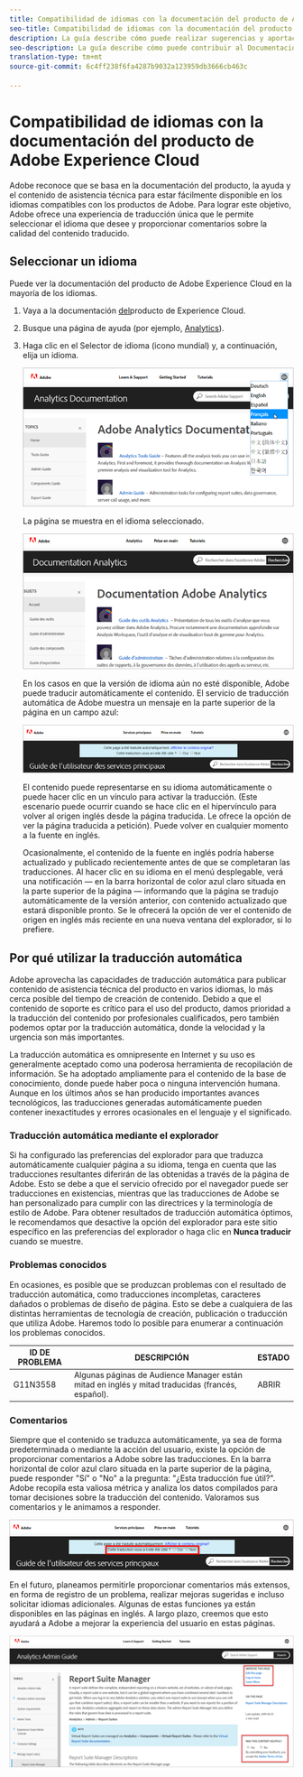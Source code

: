 ```yaml
---
title: Compatibilidad de idiomas con la documentación del producto de Adobe Experience Cloud
seo-title: Compatibilidad de idiomas con la documentación del producto de Adobe Experience Cloud
description: La guía describe cómo puede realizar sugerencias y aportaciones al sitio de documentación de Adobe.
seo-description: La guía describe cómo puede contribuir al Documentación técnica de [!UICONTROL Adobe Experience Cloud].
translation-type: tm+mt
source-git-commit: 6c4ff238f6fa4287b9032a123959db3666cb463c

---
```



# Compatibilidad de idiomas con la documentación del producto de Adobe Experience Cloud

Adobe reconoce que se basa en la documentación del producto, la ayuda y el contenido de asistencia técnica para estar fácilmente disponible en los idiomas compatibles con los productos de Adobe. Para lograr este objetivo, Adobe ofrece una experiencia de traducción única que le permite seleccionar el idioma que desee y proporcionar comentarios sobre la calidad del contenido traducido.

## Seleccionar un idioma

Puede ver la documentación del producto de Adobe Experience Cloud en la mayoría de los idiomas.

1. Vaya a la documentación [del](https://helpx.adobe.com/support/experience-cloud.html)producto de Experience Cloud.

1. Busque una página de ayuda (por ejemplo, [Analytics](https://docs.adobe.com/content/help/en/analytics/landing/home.html)).

1. Haga clic en el Selector de idioma (icono mundial) y, a continuación, elija un idioma.

   ![Selector de idioma](assets/language-dropdown.png)

   La página se muestra en el idioma seleccionado.

   ![Página traducida](assets/french.png)

   En los casos en que la versión de idioma aún no esté disponible, Adobe puede traducir automáticamente el contenido. El servicio de traducción automática de Adobe muestra un mensaje en la parte superior de la página en un campo azul:

   ![Mensaje de traducción](assets/machine-translation-message.png)

   El contenido puede representarse en su idioma automáticamente o puede hacer clic en un vínculo para activar la traducción. (Este escenario puede ocurrir cuando se hace clic en el hipervínculo para volver al origen inglés desde la página traducida. Le ofrece la opción de ver la página traducida a petición). Puede volver en cualquier momento a la fuente en inglés.

   Ocasionalmente, el contenido de la fuente en inglés podría haberse actualizado y publicado recientemente antes de que se completaran las traducciones. Al hacer clic en su idioma en el menú desplegable, verá una notificación — en la barra horizontal de color azul claro situada en la parte superior de la página — informando que la página se tradujo automáticamente de la versión anterior, con contenido actualizado que estará disponible pronto. Se le ofrecerá la opción de ver el contenido de origen en inglés más reciente en una nueva ventana del explorador, si lo prefiere.

## Por qué utilizar la traducción automática

Adobe aprovecha las capacidades de traducción automática para publicar contenido de asistencia técnica del producto en varios idiomas, lo más cerca posible del tiempo de creación de contenido. Debido a que el contenido de soporte es crítico para el uso del producto, damos prioridad a la traducción del contenido por profesionales cualificados, pero también podemos optar por la traducción automática, donde la velocidad y la urgencia son más importantes.

La traducción automática es omnipresente en Internet y su uso es generalmente aceptado como una poderosa herramienta de recopilación de información. Se ha adoptado ampliamente para el contenido de la base de conocimiento, donde puede haber poca o ninguna intervención humana. Aunque en los últimos años se han producido importantes avances tecnológicos, las traducciones generadas automáticamente pueden contener inexactitudes y errores ocasionales en el lenguaje y el significado.

### Traducción automática mediante el explorador

Si ha configurado las preferencias del explorador para que traduzca automáticamente cualquier página a su idioma, tenga en cuenta que las traducciones resultantes diferirán de las obtenidas a través de la página de Adobe. Esto se debe a que el servicio ofrecido por el navegador puede ser traducciones en existencias, mientras que las traducciones de Adobe se han personalizado para cumplir con las directrices y la terminología de estilo de Adobe. Para obtener resultados de traducción automática óptimos, le recomendamos que desactive la opción del explorador para este sitio específico en las preferencias del explorador o haga clic en **Nunca traducir** cuando se muestre.

### Problemas conocidos

En ocasiones, es posible que se produzcan problemas con el resultado de traducción automática, como traducciones incompletas, caracteres dañados o problemas de diseño de página. Esto se debe a cualquiera de las distintas herramientas de tecnología de creación, publicación o traducción que utiliza Adobe. Haremos todo lo posible para enumerar a continuación los problemas conocidos.

| **ID DE PROBLEMA** | **DESCRIPCIÓN** | **ESTADO** |
|--------------|-------------------------------------------------------------------------------------|------------|
| G11N3558 | Algunas páginas de Audience Manager están mitad en inglés y mitad traducidas (francés, español). | ABRIR |

### Comentarios

Siempre que el contenido se traduzca automáticamente, ya sea de forma predeterminada o mediante la acción del usuario, existe la opción de proporcionar comentarios a Adobe sobre las traducciones. En la barra horizontal de color azul claro situada en la parte superior de la página, puede responder "Sí" o "No" a la pregunta: "¿Esta traducción fue útil?". Adobe recopila esta valiosa métrica y analiza los datos compilados para tomar decisiones sobre la traducción del contenido. Valoramos sus comentarios y le animamos a responder.

![Comentarios](assets/machine-translation-feedback.png)

En el futuro, planeamos permitirle proporcionar comentarios más extensos, en forma de registro de un problema, realizar mejoras sugeridas e incluso solicitar idiomas adicionales. Algunas de estas funciones ya están disponibles en las páginas en inglés. A largo plazo, creemos que esto ayudará a Adobe a mejorar la experiencia del usuario en estas páginas.

![Mejorar esta página](assets/feedback.png)
